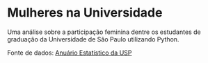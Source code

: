 # Mulheres na Universidade
Uma análise sobre a participação feminina dentre os estudantes de graduação da Universidade de São Paulo utilizando Python.

Fonte de dados: [Anuário Estatístico da USP](https://uspdigital.usp.br/anuario/AnuarioControle#)
